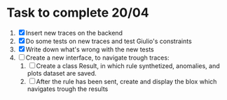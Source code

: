 # Task to complete 20/04

<ol>
    <li><input type="checkbox" checked>Insert new traces on the backend</input></li>
    <li><input type="checkbox" checked>Do some tests on new traces and test Giulio's constraints</li></input>
    <li><input type="checkbox" checked>Write down what's wrong with the new tests</input></li>
    <li><input type="checkbox">Create a new interface, to navigate trough traces: </input>
     <ol>
        <li><input type="checkbox">Create a class Result, in which rule synthetized, anomalies, and plots dataset are saved. </input></li>
        <li><input type="checkbox">After the rule has been sent, create and display the blox which navigates trough the results</input></li>
     </ol>
     </li>
</ol>
